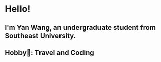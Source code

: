 # Hello!
## I'm Yan Wang, an undergraduate student from Southeast University.
## Hobby🤔: Travel and Coding